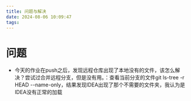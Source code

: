 ```yaml
---
title: 问题与解决
date: 2024-08-06 10:09:47
tags:
---
```


# 问题

- 今天的作业在push之后，发现远程仓库出现了本地没有的文件，该怎么解决？尝试过合并远程分支，但是没有用。：查看当前分支的文件git ls-tree -r HEAD --name-only，结果发现IDEA出现了那个不需要的文件夹，我认为是IDEA没有正常的加载
